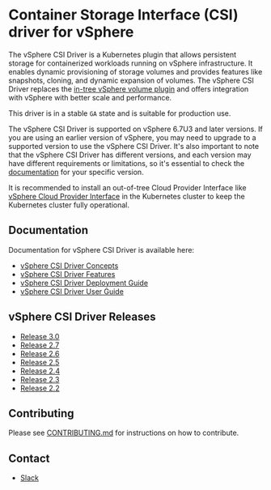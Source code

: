 <!-- markdownlint-disable MD034 -->
# Container Storage Interface (CSI) driver for vSphere

The vSphere CSI Driver is a Kubernetes plugin that allows persistent storage for containerized workloads running on vSphere infrastructure. It enables dynamic provisioning of storage volumes and provides features like snapshots, cloning, and dynamic expansion of volumes. The vSphere CSI Driver replaces the [in-tree vSphere volume plugin]( https://kubernetes.io/docs/concepts/storage/volumes/#vspherevolume) and offers integration with vSphere with better scale and performance.

This driver is in a stable `GA` state and is suitable for production use.  

The vSphere CSI Driver is supported on vSphere 6.7U3 and later versions.
If you are using an earlier version of vSphere, you may need to upgrade to a supported version to use the vSphere CSI Driver.
It's also important to note that the vSphere CSI Driver has different versions, and each version may have different requirements or limitations, so it's essential to check the [documentation](https://docs.vmware.com/en/VMware-vSphere-Container-Storage-Plug-in/2.0/vmware-vsphere-csp-getting-started/GUID-D4AAD99E-9128-40CE-B89C-AD451DA8379D.html) for your specific version.

It is recommended to install an out-of-tree Cloud Provider Interface like [vSphere Cloud Provider Interface](https://github.com/kubernetes/cloud-provider-vsphere) in the Kubernetes cluster to keep the Kubernetes cluster fully operational.

## Documentation

Documentation for vSphere CSI Driver is available here:

* [vSphere CSI Driver Concepts](https://docs.vmware.com/en/VMware-vSphere-Container-Storage-Plug-in/2.0/vmware-vsphere-csp-getting-started/GUID-74AF02D7-1562-48BD-A9FE-C81A53342AC3.html)
* [vSphere CSI Driver Features](https://docs.vmware.com/en/VMware-vSphere-Container-Storage-Plug-in/2.0/vmware-vsphere-csp-getting-started/GUID-D4AAD99E-9128-40CE-B89C-AD451DA8379D.html#GUID-E59B13F5-6F49-4619-9877-DF710C365A1E)
* [vSphere CSI Driver Deployment Guide](https://docs.vmware.com/en/VMware-vSphere-Container-Storage-Plug-in/2.0/vmware-vsphere-csp-getting-started/GUID-6DBD2645-FFCF-4076-80BE-AD44D7141521.html)
* [vSphere CSI Driver User Guide](https://docs.vmware.com/en/VMware-vSphere-Container-Storage-Plug-in/2.0/vmware-vsphere-csp-getting-started/GUID-6DBD2645-FFCF-4076-80BE-AD44D7141521.html)

## vSphere CSI Driver Releases

* [Release 3.0](https://docs.vmware.com/en/VMware-vSphere-Container-Storage-Plug-in/3.0/rn/vmware-vsphere-container-storage-plugin-30-release-notes/index.html)
* [Release 2.7](https://docs.vmware.com/en/VMware-vSphere-Container-Storage-Plug-in/2.7/rn/vmware-vsphere-container-storage-plugin-27-release-notes/index.html)
* [Release 2.6](https://docs.vmware.com/en/VMware-vSphere-Container-Storage-Plug-in/2.6/rn/vmware-vsphere-container-storage-plugin-26-release-notes/index.html)
* [Release 2.5](https://docs.vmware.com/en/VMware-vSphere-Container-Storage-Plug-in/2.5/rn/vmware-vsphere-container-storage-plugin-25-release-notes/index.html)
* [Release 2.4](https://docs.vmware.com/en/VMware-vSphere-Container-Storage-Plug-in/2.4/rn/vmware-vsphere-container-storage-plugin-24-release-notes/index.html)
* [Release 2.3](https://docs.vmware.com/en/VMware-vSphere-Container-Storage-Plug-in/2.3/rn/vmware-vsphere-container-storage-plugin-23-release-notes/index.html)
* [Release 2.2](https://docs.vmware.com/en/VMware-vSphere-Container-Storage-Plug-in/2.2/rn/vmware-vsphere-container-storage-plugin-22-release-notes/index.html)

## Contributing

Please see [CONTRIBUTING.md](CONTRIBUTING.md) for instructions on how to contribute.

## Contact

* [Slack](https://kubernetes.slack.com/messages/provider-vsphere)
